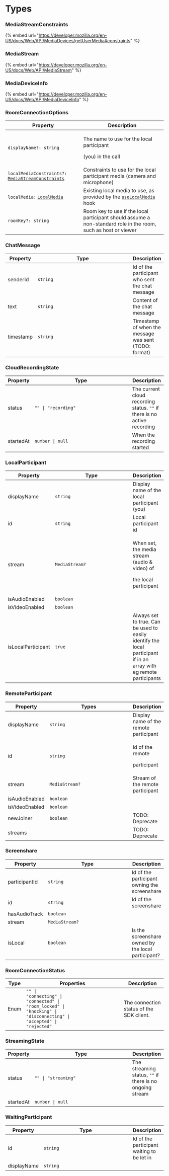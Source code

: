 # Types

### MediaStreamConstraints

{% embed url="https://developer.mozilla.org/en-US/docs/Web/API/MediaDevices/getUserMedia#constraints" %}

### MediaStream

{% embed url="https://developer.mozilla.org/en-US/docs/Web/API/MediaStream" %}

### MediaDeviceInfo

{% embed url="https://developer.mozilla.org/en-US/docs/Web/API/MediaDeviceInfo" %}

### RoomConnectionOptions

| Property                                                                              | Description                                                                                                    |
| ------------------------------------------------------------------------------------- | -------------------------------------------------------------------------------------------------------------- |
| `displayName?: string`                                                                | <p>The name to use for the local participant </p><p>(you) in the call</p>                                      |
| `localMediaConstraints?:` [`MediaStreamConstraints`](types.md#mediastreamconstraints) | Constraints to use for the local participant media (camera and microphone)                                     |
| `localMedia:` [`LocalMedia`](broken-reference)                                        | Existing local media to use, as provided by the [`useLocalMedia`](broken-reference) hook                       |
| `roomKey?: string`                                                                    | Room key to use if the local participant should assume a non-standard role in the room, such as host or viewer |

### ChatMessage

<table><thead><tr><th>Property</th><th width="286.3333333333333">Type</th><th>Description</th></tr></thead><tbody><tr><td>senderId</td><td><code>string</code></td><td>Id of the participant who sent the chat message</td></tr><tr><td>text</td><td><code>string</code></td><td>Content of the chat message</td></tr><tr><td>timestamp</td><td><code>string</code></td><td>Timestamp of when the message was sent (TODO: format)</td></tr></tbody></table>

### CloudRecordingState

<table><thead><tr><th>Property</th><th width="294.3333333333333">Type</th><th>Description</th></tr></thead><tbody><tr><td>status</td><td><code>"" | "recording"</code></td><td>The current cloud recording status. <code>""</code> if there is no active recording</td></tr><tr><td>startedAt</td><td><code>number | null</code></td><td>When the recording started</td></tr></tbody></table>

### LocalParticipant

<table><thead><tr><th>Property</th><th width="294.3333333333333">Type</th><th>Description</th></tr></thead><tbody><tr><td>displayName</td><td><code>string</code></td><td>Display name of the local participant (you)</td></tr><tr><td>id</td><td><code>string</code></td><td>Local participant id</td></tr><tr><td>stream</td><td><code>MediaStream?</code></td><td><p>When set, the media stream (audio &#x26; video) of </p><p>the local participant</p></td></tr><tr><td>isAudioEnabled</td><td><code>boolean</code></td><td></td></tr><tr><td>isVideoEnabled</td><td><code>boolean</code></td><td></td></tr><tr><td>isLocalParticipant</td><td><code>true</code></td><td>Always set to true. Can be used to easily identify the local participant if in an array with eg remote participants</td></tr></tbody></table>

### RemoteParticipant

<table><thead><tr><th>Property</th><th width="294.3333333333333">Types</th><th>Description</th></tr></thead><tbody><tr><td>displayName</td><td><code>string</code></td><td>Display name of the remote participant</td></tr><tr><td>id</td><td><code>string</code></td><td><p>Id of the remote </p><p>participant</p></td></tr><tr><td>stream</td><td><code>MediaStream?</code></td><td>Stream of the remote participant</td></tr><tr><td>isAudioEnabled</td><td><code>boolean</code></td><td></td></tr><tr><td>isVideoEnabled</td><td><code>boolean</code></td><td></td></tr><tr><td>newJoiner</td><td><code>boolean</code></td><td>TODO: Deprecate</td></tr><tr><td>streams</td><td></td><td>TODO: Deprecate</td></tr></tbody></table>

### Screenshare

<table><thead><tr><th>Property</th><th width="294.3333333333333">Type</th><th>Description</th></tr></thead><tbody><tr><td>participantId</td><td><code>string</code></td><td>Id of the participant owning the screenshare</td></tr><tr><td>id</td><td><code>string</code></td><td>Id of the screenshare</td></tr><tr><td>hasAudioTrack</td><td><code>boolean</code></td><td></td></tr><tr><td>stream</td><td><code>MediaStream?</code></td><td></td></tr><tr><td>isLocal</td><td><code>boolean</code></td><td>Is the screenshare owned by the local participant?</td></tr></tbody></table>

### RoomConnectionStatus

<table><thead><tr><th>Type</th><th width="294.3333333333333">Properties</th><th>Description</th></tr></thead><tbody><tr><td>Enum</td><td><code>"" |</code><br><code>"connecting" |</code> <br><code>"connected" |</code><br><code>"room_locked" |</code><br><code>"knocking" |</code><br><code>"disconnecting" |</code><br><code>"accepted" |</code><br><code>"rejected"</code></td><td>The connection status of the SDK client.</td></tr></tbody></table>

### StreamingState

<table><thead><tr><th>Property</th><th width="294.3333333333333">Type</th><th>Description</th></tr></thead><tbody><tr><td>status</td><td><code>"" | "streaming"</code></td><td>The streaming status, <code>""</code> if there is no ongoing stream</td></tr><tr><td>startedAt</td><td><code>number | null</code></td><td></td></tr></tbody></table>

### WaitingParticipant

<table><thead><tr><th>Property</th><th width="294.3333333333333">Type</th><th>Description</th></tr></thead><tbody><tr><td>id</td><td><code>string</code></td><td>Id of the participant waiting to be let in</td></tr><tr><td>displayName</td><td><code>string</code></td><td></td></tr></tbody></table>
